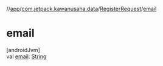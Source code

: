 //[app](../../../index.md)/[com.jetpack.kawanusaha.data](../index.md)/[RegisterRequest](index.md)/[email](email.md)

# email

[androidJvm]\
val [email](email.md): [String](https://kotlinlang.org/api/latest/jvm/stdlib/kotlin/-string/index.html)
